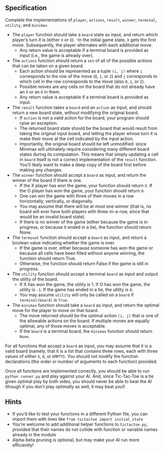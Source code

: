 ## Specification

Complete the implementations of `player`, `actions`, `result`, `winner`, `terminal`, `utility`, and `minimax`.

- The `player` function should take a `board` state as input, and return which player’s turn it is (either `X` or `O`).
  -In the initial game state, `X` gets the first move. Subsequently, the player alternates with each additional move.
  - Any return value is acceptable if a terminal board is provided as input (i.e., the game is already over).
- The `actions` function should return a `set` of all of the possible actions that can be taken on a given board.
  - Each action should be represented as a tuple `(i, j)` where `i` corresponds to the row of the move (`0`, `1`, or `2`) and `j` corresponds to which cell in the row corresponds to the move (also `0`, `1`, or `2`).
  - Possible moves are any cells on the board that do not already have an `X` or an `O` in them.
  - Any return value is acceptable if a terminal board is provided as input.
- The `result` function takes a `board` and an `action` as input, and should return a new board state, without modifying the original board.
  - If `action` is not a valid action for the board, your program should raise an exception.
  - The returned board state should be the board that would result from taking the original input board, and letting the player whose turn it is make their move at the cell indicated by the input action.
  - Importantly, the original board should be left unmodified: since Minimax will ultimately require considering many different board states during its computation. This means that simply updating a cell in `board` itself is not a correct implementation of the `result` function. You’ll likely want to make a deep copy of the board first before making any changes.
- The `winner` function should accept a `board` as input, and return the winner of the board if there is one.
  - If the X player has won the game, your function should return `X`. If the O player has won the game, your function should return `O`.
  - One can win the game with three of their moves in a row horizontally, vertically, or diagonally.
  - You may assume that there will be at most one winner (that is, no board will ever have both players with three-in-a-row, since that would be an invalid board state).
  - If there is no winner of the game (either because the game is in progress, or because it ended in a tie), the function should return None.
- The `terminal` function should accept a `board` as input, and return a boolean value indicating whether the game is over.
  - If the game is over, either because someone has won the game or because all cells have been filled without anyone winning, the function should return True.
  - Otherwise, the function should return False if the game is still in progress.
- The `utility` function should accept a terminal `board` as input and output the utility of the board.
  - If X has won the game, the utility is 1. If O has won the game, the utility is `-1`. If the game has ended in a tie, the utility is `0`.
  - You may assume `utility` will only be called on a `board` if `terminal(board)` is `True`.
- The `minimax` function should take a `board` as input, and return the optimal move for the player to move on that board.
  - The move returned should be the optimal action `(i, j)` that is one of the allowable actions on the board. If multiple moves are equally optimal, any of those moves is acceptable.
  - If the `board` is a terminal board, the `minimax` function should return `None`.

For all functions that accept a `board` as input, you may assume that it is a valid board (namely, that it is a list that contains three rows, each with three values of either `X`, `O`, or `EMPTY`). You should not modify the function declarations (the order or number of arguments to each function) provided.

Once all functions are implemented correctly, you should be able to run `python runner.py` and play against your AI. And, since Tic-Tac-Toe is a tie given optimal play by both sides, you should never be able to beat the AI (though if you don’t play optimally as well, it may beat you!)

## Hints

- If you’d like to test your functions in a different Python file, you can import them with lines like `from tictactoe import initial_state`
- You’re welcome to add additional helper functions to `tictactoe.py`, provided that their names do not collide with function or variable names already in the module
- Alpha-beta pruning is optional, but may make your AI run more efficiently!
